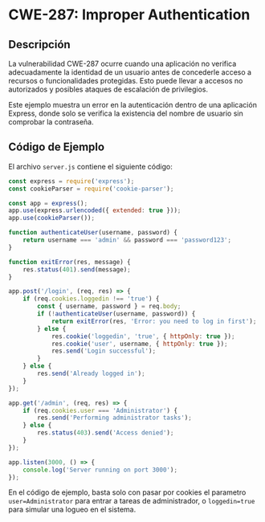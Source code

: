 # CWE-287: Improper Authentication

## Descripción
La vulnerabilidad CWE-287 ocurre cuando una aplicación no verifica adecuadamente la identidad de un usuario antes de concederle acceso a recursos o funcionalidades protegidas. Esto puede llevar a accesos no autorizados y posibles ataques de escalación de privilegios.

Este ejemplo muestra un error en la autenticación dentro de una aplicación Express, donde solo se verifica la existencia del nombre de usuario sin comprobar la contraseña.

## Código de Ejemplo
El archivo `server.js` contiene el siguiente código:

```javascript
const express = require('express');
const cookieParser = require('cookie-parser');

const app = express();
app.use(express.urlencoded({ extended: true }));
app.use(cookieParser());

function authenticateUser(username, password) {
    return username === 'admin' && password === 'password123';
}

function exitError(res, message) {
    res.status(401).send(message);
}

app.post('/login', (req, res) => {
    if (req.cookies.loggedin !== 'true') {
        const { username, password } = req.body;
        if (!authenticateUser(username, password)) {
            return exitError(res, 'Error: you need to log in first');
        } else {
            res.cookie('loggedin', 'true', { httpOnly: true });
            res.cookie('user', username, { httpOnly: true });
            res.send('Login successful');
        }
    } else {
        res.send('Already logged in');
    }
});

app.get('/admin', (req, res) => {
    if (req.cookies.user === 'Administrator') {
        res.send('Performing administrator tasks');
    } else {
        res.status(403).send('Access denied');
    }
});

app.listen(3000, () => {
    console.log('Server running on port 3000');
});

```

En el código de ejemplo, basta solo con pasar por cookies el parametro `user=Administrator` para entrar a tareas de administrador, o `loggedin=true` para simular una logueo en el sistema.